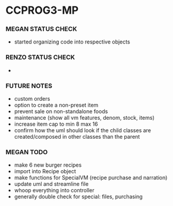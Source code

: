 # CCPROG3-MP
### MEGAN STATUS CHECK
- started organizing code into respective objects

### RENZO STATUS CHECK
- 

### FUTURE NOTES
- custom orders
- option to create a non-preset item
- prevent sale on non-standalone foods
- maintenance (show all vm features, denom, stock, items)
- increase item cap to min 8 max 16
- confirm how the uml should look if the child classes are created/composed in other classes than the parent

### MEGAN TODO
- make 6 new burger recipes
- import into Recipe object
- make functions for SpecialVM (recipe purchase and narration)
- update uml and streamline file
- whoop everything into controller
- generally double check for special: files, purchasing
